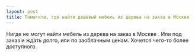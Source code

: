 ```yaml
---
layout: post 
title: Помогите, где найти дешёвый мебель из дерева на заказ в Москве 
--- 
```

Нигде не могут найти мебель из дерева на заказ в Москве . Или под заказ и ждать долго, или по заоблачным ценам. Хочется чего-то более доступного.